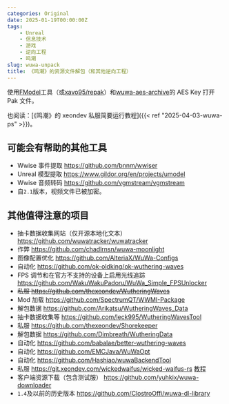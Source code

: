 ```yaml
---
categories: Original
date: 2025-01-19T00:00:00Z
tags:
    - Unreal
    - 信息技术
    - 游戏
    - 逆向工程
    - 鸣潮
slug: wuwa-unpack
title: 《鸣潮》的资源文件解包（和其他逆向工程）
---
```


使用[FModel](https://github.com/4sval/FModel)工具（或[xavo95/repak](https://github.com/xavo95/repak.git)）和[wuwa-aes-archive](https://github.com/ClostroOffi/wuwa-aes-archive)的 AES Key 打开 Pak 文件。

也阅读：[《鸣潮》的 xeondev 私服简要运行教程]({{< ref "2025-04-03-wuwa-ps" >}})。

## 可能会有帮助的其他工具

- Wwise 事件提取 <https://github.com/bnnm/wwiser>
- Unreal 模型提取 <https://www.gildor.org/en/projects/umodel>
- Wwise 音频转码 <https://github.com/vgmstream/vgmstream>
- 自`2.1`版本，视频文件已被加密。

## 其他值得注意的项目

- 抽卡数据收集网站（仅开源本地化文本） <https://github.com/wuwatracker/wuwatracker>
- 作弊 <https://github.com/chadlrnsn/wuwa-moonlight>
- 图像配置优化 <https://github.com/AlteriaX/WuWa-Configs>
- 自动化 <https://github.com/ok-oldking/ok-wuthering-waves>
- FPS 调节和在官方不支持的设备上启用光线追踪 <https://github.com/WakuWakuPadoru/WuWa_Simple_FPSUnlocker>
- ~~私服 <https://github.com/thexeondev/WutheringWaves>~~
- Mod 加载 <https://github.com/SpectrumQT/WWMI-Package>
- 解包数据 <https://github.com/Arikatsu/WutheringWaves_Data>
- 抽卡数据收集等 <https://github.com/leck995/WutheringWavesTool>
- 私服 <https://github.com/thexeondev/Shorekeeper>
- 解包数据 <https://github.com/Dimbreath/WutheringData>
- 自动化 <https://github.com/babalae/better-wuthering-waves>
- 自动化 <https://github.com/EMCJava/WuWaOpt>
- 自动化 <https://github.com/Hashiao/wuwaBackendTool>
- 私服 <https://git.xeondev.com/wickedwaifus/wicked-waifus-rs> [教程](https://www.youtube.com/watch?v=rOWBm-oJYT8)
- 客户端资源下载（包含测试服） <https://github.com/yuhkix/wuwa-downloader>
- `1.4`及以前的历史版本 <https://github.com/ClostroOffi/wuwa-dl-library>

